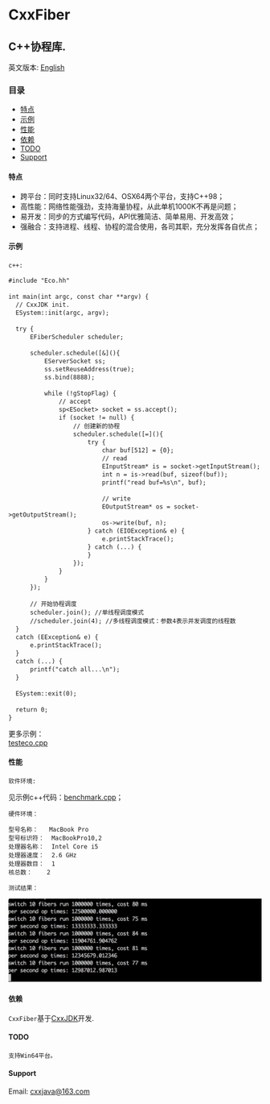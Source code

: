 # CxxFiber

## C++协程库.



英文版本: [English](README.md)



### 目录
- [特点](#特点)
- [示例](#示例)
- [性能](#性能)
- [依赖](#依赖)
- [TODO](#todo)
- [Support](#support)

#### 特点
* 跨平台：同时支持Linux32/64、OSX64两个平台，支持C++98；
* 高性能：网络性能强劲，支持海量协程，从此单机1000K不再是问题；
* 易开发：同步的方式编写代码，API优雅简洁、简单易用、开发高效；
* 强融合：支持进程、线程、协程的混合使用，各司其职，充分发挥各自优点；

#### 示例
  `c++:`

  ```
  #include "Eco.hh"
  
  int main(int argc, const char **argv) {
    // CxxJDK init.
    ESystem::init(argc, argv);
        
    try {
		EFiberScheduler scheduler;
		
		scheduler.schedule([&](){
			EServerSocket ss;
			ss.setReuseAddress(true);
			ss.bind(8888);

			while (!gStopFlag) {
				// accept
				sp<ESocket> socket = ss.accept();
				if (socket != null) {
					// 创建新的协程
					scheduler.schedule([=](){
						try {
							char buf[512] = {0};
							// read
							EInputStream* is = socket->getInputStream();
							int n = is->read(buf, sizeof(buf));
							printf("read buf=%s\n", buf);

							// write
							EOutputStream* os = socket->getOutputStream();
							os->write(buf, n);
						} catch (EIOException& e) {
							e.printStackTrace();
						} catch (...) {
						}
					});
				}
			}
		});

		// 开始协程调度
		scheduler.join(); //单线程调度模式
		//scheduler.join(4); //多线程调度模式：参数4表示并发调度的线程数
	}
	catch (EException& e) {
		e.printStackTrace();
	}
	catch (...) {
		printf("catch all...\n");
	}
    
    ESystem::exit(0);
    
    return 0;
  }
  
  ```

更多示例：  
[testeco.cpp](test/testeco.cpp)  

#### 性能
`软件环境:`

见示例c++代码：[benchmark.cpp](test/benchmark.cpp)；


`硬件环境：`

```
型号名称：	MacBook Pro
型号标识符：	MacBookPro10,2
处理器名称：	Intel Core i5
处理器速度：	2.6 GHz
处理器数目：	1
核总数：	2
```
`测试结果：`

![benchmark](img/benchmark.gif)

#### 依赖
`CxxFiber`基于[CxxJDK](https://github.com/cxxjava/cxxjdk)开发.  

#### TODO
    支持Win64平台。

#### Support
Email: [cxxjava@163.com](mailto:cxxjava@163.com)